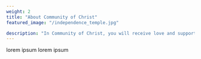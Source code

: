 ```yaml
---
weight: 2
title: "About Community of Christ"
featured_image: "/independence_temple.jpg"

description: "In Community of Christ, you will receive love and support as you discover renewed purpose for your life through compassionate, Christlike service that ends suffering and fosters justice and peace."
---
```

lorem ipsum lorem ipsum